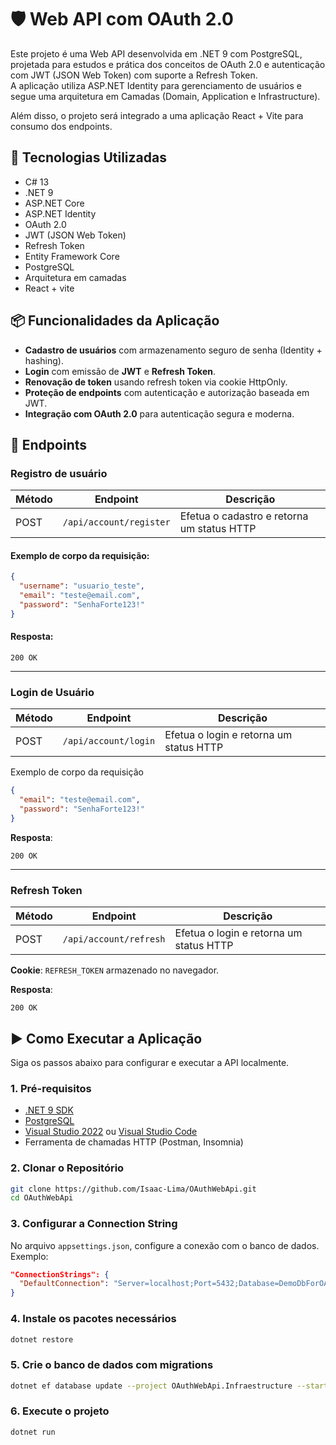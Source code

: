 # 🛡️ Web API com OAuth 2.0

Este projeto é uma Web API desenvolvida em .NET 9 com PostgreSQL, projetada para estudos e prática dos conceitos de OAuth 2.0 e autenticação com JWT (JSON Web Token) com suporte a Refresh Token.  
A aplicação utiliza ASP.NET Identity para gerenciamento de usuários e segue uma arquitetura em Camadas (Domain, Application e Infrastructure).  

Além disso, o projeto será integrado a uma aplicação React + Vite para consumo dos endpoints.

## 🚀 Tecnologias Utilizadas

- C# 13
- .NET 9
- ASP.NET Core
- ASP.NET Identity
- OAuth 2.0
- JWT (JSON Web Token)
- Refresh Token
- Entity Framework Core
- PostgreSQL
- Arquitetura em camadas
- React + vite

## 📦  Funcionalidades da Aplicação

- **Cadastro de usuários** com armazenamento seguro de senha (Identity + hashing).
- **Login** com emissão de **JWT** e **Refresh Token**.
- **Renovação de token** usando refresh token via cookie HttpOnly.
- **Proteção de endpoints** com autenticação e autorização baseada em JWT.
- **Integração com OAuth 2.0** para autenticação segura e moderna.


## 📁 Endpoints

###  Registro de usuário

| Método | Endpoint                                  | Descrição                         |
|--------|-------------------------------------------|-----------------------------------|
| POST    | `/api/account/register`                       | Efetua o cadastro e retorna um status HTTP           |

#### Exemplo de corpo da requisição:

```json
{
  "username": "usuario_teste",
  "email": "teste@email.com",
  "password": "SenhaForte123!"
}
```

#### Resposta:

```
200 OK
```

---

### Login de Usuário

| Método | Endpoint                                  | Descrição                         |
|--------|-------------------------------------------|-----------------------------------|
| POST    | `/api/account/login`                       | Efetua o login e retorna um status HTTP           

Exemplo de corpo da requisição
```json
{
  "email": "teste@email.com",
  "password": "SenhaForte123!"
}
```
**Resposta**:
```
200 OK
```

---


### Refresh Token

| Método | Endpoint                                  | Descrição                         |
|--------|-------------------------------------------|-----------------------------------|
| POST    | `/api/account/refresh`                       | Efetua o login e retorna um status HTTP     


**Cookie**: `REFRESH_TOKEN` armazenado no navegador.  

**Resposta**:
```
200 OK
```




## ▶️ Como Executar a Aplicação

Siga os passos abaixo para configurar e executar a API localmente.

### 1. Pré-requisitos

* [.NET 9 SDK](https://dotnet.microsoft.com/download)
* [PostgreSQL](https://www.postgresql.org/download/)
* [Visual Studio 2022](https://visualstudio.microsoft.com/) ou [Visual Studio Code](https://code.visualstudio.com/)
* Ferramenta de chamadas HTTP (Postman, Insomnia)

### 2. Clonar o Repositório

```bash
git clone https://github.com/Isaac-Lima/OAuthWebApi.git
cd OAuthWebApi
```

### 3. Configurar a Connection String

No arquivo `appsettings.json`, configure a conexão com o banco de dados. Exemplo:

```json
"ConnectionStrings": {
  "DefaultConnection": "Server=localhost;Port=5432;Database=DemoDbForOAuth;User Id=seuUsuario;Password=suaSenha;"
}
```



### 4. Instale os pacotes necessários

```bash
dotnet restore
```

### 5. Crie o banco de dados com migrations

```bash
dotnet ef database update --project OAuthWebApi.Infraestructure --startup-project .\OAuthWebApi\
```

### 6. Execute o projeto

```bash
dotnet run



